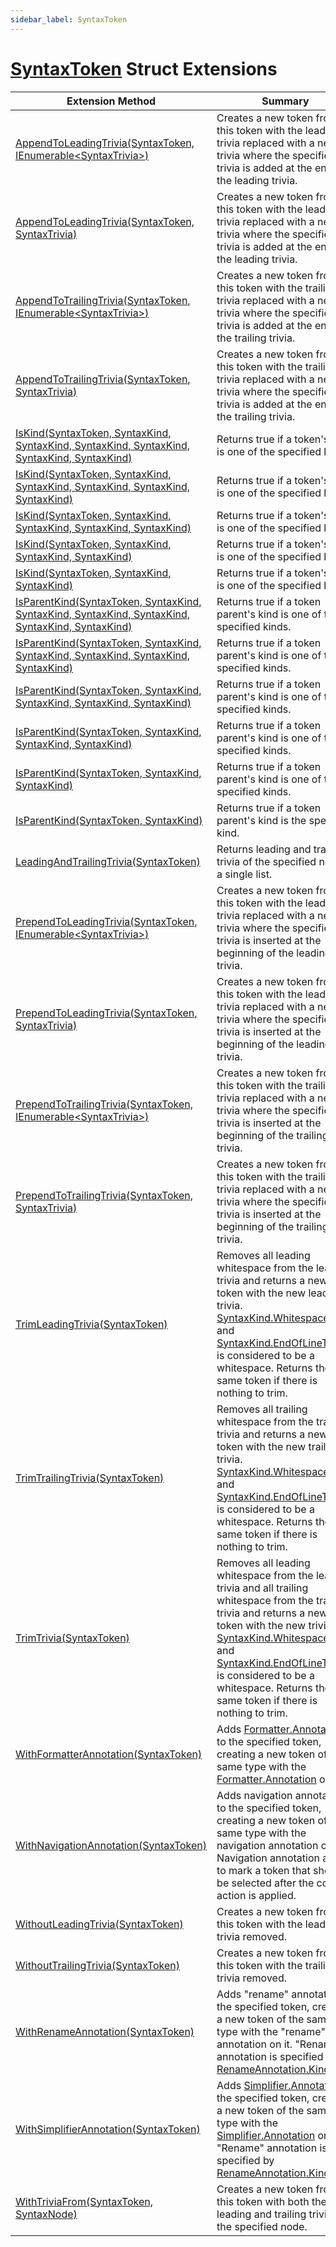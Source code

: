 ```yaml
---
sidebar_label: SyntaxToken
---
```


# [SyntaxToken](https://docs.microsoft.com/en-us/dotnet/api/microsoft.codeanalysis.syntaxtoken) Struct Extensions

| Extension Method | Summary |
| ---------------- | ------- |
| [AppendToLeadingTrivia(SyntaxToken, IEnumerable&lt;SyntaxTrivia&gt;)](../../Roslynator/SyntaxExtensions/AppendToLeadingTrivia/index.md#2690812841) | Creates a new token from this token with the leading trivia replaced with a new trivia where the specified trivia is added at the end of the leading trivia\. |
| [AppendToLeadingTrivia(SyntaxToken, SyntaxTrivia)](../../Roslynator/SyntaxExtensions/AppendToLeadingTrivia/index.md#2537170499) | Creates a new token from this token with the leading trivia replaced with a new trivia where the specified trivia is added at the end of the leading trivia\. |
| [AppendToTrailingTrivia(SyntaxToken, IEnumerable&lt;SyntaxTrivia&gt;)](../../Roslynator/SyntaxExtensions/AppendToTrailingTrivia/index.md#682978820) | Creates a new token from this token with the trailing trivia replaced with a new trivia where the specified trivia is added at the end of the trailing trivia\. |
| [AppendToTrailingTrivia(SyntaxToken, SyntaxTrivia)](../../Roslynator/SyntaxExtensions/AppendToTrailingTrivia/index.md#2809312657) | Creates a new token from this token with the trailing trivia replaced with a new trivia where the specified trivia is added at the end of the trailing trivia\. |
| [IsKind(SyntaxToken, SyntaxKind, SyntaxKind, SyntaxKind, SyntaxKind, SyntaxKind, SyntaxKind)](../../Roslynator/CSharp/SyntaxExtensions/IsKind/index.md#3094724497) | Returns true if a token's kind is one of the specified kinds\. |
| [IsKind(SyntaxToken, SyntaxKind, SyntaxKind, SyntaxKind, SyntaxKind, SyntaxKind)](../../Roslynator/CSharp/SyntaxExtensions/IsKind/index.md#3356796170) | Returns true if a token's kind is one of the specified kinds\. |
| [IsKind(SyntaxToken, SyntaxKind, SyntaxKind, SyntaxKind, SyntaxKind)](../../Roslynator/CSharp/SyntaxExtensions/IsKind/index.md#907715724) | Returns true if a token's kind is one of the specified kinds\. |
| [IsKind(SyntaxToken, SyntaxKind, SyntaxKind, SyntaxKind)](../../Roslynator/CSharp/SyntaxExtensions/IsKind/index.md#3793139866) | Returns true if a token's kind is one of the specified kinds\. |
| [IsKind(SyntaxToken, SyntaxKind, SyntaxKind)](../../Roslynator/CSharp/SyntaxExtensions/IsKind/index.md#3033402641) | Returns true if a token's kind is one of the specified kinds\. |
| [IsParentKind(SyntaxToken, SyntaxKind, SyntaxKind, SyntaxKind, SyntaxKind, SyntaxKind, SyntaxKind)](../../Roslynator/CSharp/SyntaxExtensions/IsParentKind/index.md#3000055021) | Returns true if a token parent's kind is one of the specified kinds\. |
| [IsParentKind(SyntaxToken, SyntaxKind, SyntaxKind, SyntaxKind, SyntaxKind, SyntaxKind)](../../Roslynator/CSharp/SyntaxExtensions/IsParentKind/index.md#3691311238) | Returns true if a token parent's kind is one of the specified kinds\. |
| [IsParentKind(SyntaxToken, SyntaxKind, SyntaxKind, SyntaxKind, SyntaxKind)](../../Roslynator/CSharp/SyntaxExtensions/IsParentKind/index.md#3746288239) | Returns true if a token parent's kind is one of the specified kinds\. |
| [IsParentKind(SyntaxToken, SyntaxKind, SyntaxKind, SyntaxKind)](../../Roslynator/CSharp/SyntaxExtensions/IsParentKind/index.md#2940773750) | Returns true if a token parent's kind is one of the specified kinds\. |
| [IsParentKind(SyntaxToken, SyntaxKind, SyntaxKind)](../../Roslynator/CSharp/SyntaxExtensions/IsParentKind/index.md#4201641965) | Returns true if a token parent's kind is one of the specified kinds\. |
| [IsParentKind(SyntaxToken, SyntaxKind)](../../Roslynator/CSharp/SyntaxExtensions/IsParentKind/index.md#2159706118) | Returns true if a token parent's kind is the specified kind\. |
| [LeadingAndTrailingTrivia(SyntaxToken)](../../Roslynator/SyntaxExtensions/LeadingAndTrailingTrivia/index.md) | Returns leading and trailing trivia of the specified node in a single list\. |
| [PrependToLeadingTrivia(SyntaxToken, IEnumerable&lt;SyntaxTrivia&gt;)](../../Roslynator/SyntaxExtensions/PrependToLeadingTrivia/index.md#640281292) | Creates a new token from this token with the leading trivia replaced with a new trivia where the specified trivia is inserted at the beginning of the leading trivia\. |
| [PrependToLeadingTrivia(SyntaxToken, SyntaxTrivia)](../../Roslynator/SyntaxExtensions/PrependToLeadingTrivia/index.md#2404824921) | Creates a new token from this token with the leading trivia replaced with a new trivia where the specified trivia is inserted at the beginning of the leading trivia\. |
| [PrependToTrailingTrivia(SyntaxToken, IEnumerable&lt;SyntaxTrivia&gt;)](../../Roslynator/SyntaxExtensions/PrependToTrailingTrivia/index.md#3817969325) | Creates a new token from this token with the trailing trivia replaced with a new trivia where the specified trivia is inserted at the beginning of the trailing trivia\. |
| [PrependToTrailingTrivia(SyntaxToken, SyntaxTrivia)](../../Roslynator/SyntaxExtensions/PrependToTrailingTrivia/index.md#1356374860) | Creates a new token from this token with the trailing trivia replaced with a new trivia where the specified trivia is inserted at the beginning of the trailing trivia\. |
| [TrimLeadingTrivia(SyntaxToken)](../../Roslynator/CSharp/SyntaxExtensions/TrimLeadingTrivia/index.md#1084780771) | Removes all leading whitespace from the leading trivia and returns a new token with the new leading trivia\. [SyntaxKind.WhitespaceTrivia](https://docs.microsoft.com/en-us/dotnet/api/microsoft.codeanalysis.csharp.syntaxkind.whitespacetrivia) and [SyntaxKind.EndOfLineTrivia](https://docs.microsoft.com/en-us/dotnet/api/microsoft.codeanalysis.csharp.syntaxkind.endoflinetrivia) is considered to be a whitespace\. Returns the same token if there is nothing to trim\. |
| [TrimTrailingTrivia(SyntaxToken)](../../Roslynator/CSharp/SyntaxExtensions/TrimTrailingTrivia/index.md#3749666890) | Removes all trailing whitespace from the trailing trivia and returns a new token with the new trailing trivia\. [SyntaxKind.WhitespaceTrivia](https://docs.microsoft.com/en-us/dotnet/api/microsoft.codeanalysis.csharp.syntaxkind.whitespacetrivia) and [SyntaxKind.EndOfLineTrivia](https://docs.microsoft.com/en-us/dotnet/api/microsoft.codeanalysis.csharp.syntaxkind.endoflinetrivia) is considered to be a whitespace\. Returns the same token if there is nothing to trim\. |
| [TrimTrivia(SyntaxToken)](../../Roslynator/CSharp/SyntaxExtensions/TrimTrivia/index.md#3557770056) | Removes all leading whitespace from the leading trivia and all trailing whitespace from the trailing trivia and returns a new token with the new trivia\. [SyntaxKind.WhitespaceTrivia](https://docs.microsoft.com/en-us/dotnet/api/microsoft.codeanalysis.csharp.syntaxkind.whitespacetrivia) and [SyntaxKind.EndOfLineTrivia](https://docs.microsoft.com/en-us/dotnet/api/microsoft.codeanalysis.csharp.syntaxkind.endoflinetrivia) is considered to be a whitespace\. Returns the same token if there is nothing to trim\. |
| [WithFormatterAnnotation(SyntaxToken)](../../Roslynator/CSharp/WorkspaceSyntaxExtensions/WithFormatterAnnotation/index.md#1202034538) | Adds [Formatter.Annotation](https://docs.microsoft.com/en-us/dotnet/api/microsoft.codeanalysis.formatting.formatter.annotation) to the specified token, creating a new token of the same type with the [Formatter.Annotation](https://docs.microsoft.com/en-us/dotnet/api/microsoft.codeanalysis.formatting.formatter.annotation) on it\. |
| [WithNavigationAnnotation(SyntaxToken)](../../Roslynator/CSharp/WorkspaceSyntaxExtensions/WithNavigationAnnotation/index.md) | Adds navigation annotation to the specified token, creating a new token of the same type with the navigation annotation on it\. Navigation annotation allows to mark a token that should be selected after the code action is applied\. |
| [WithoutLeadingTrivia(SyntaxToken)](../../Roslynator/SyntaxExtensions/WithoutLeadingTrivia/index.md#43937718) | Creates a new token from this token with the leading trivia removed\. |
| [WithoutTrailingTrivia(SyntaxToken)](../../Roslynator/SyntaxExtensions/WithoutTrailingTrivia/index.md#3451371873) | Creates a new token from this token with the trailing trivia removed\. |
| [WithRenameAnnotation(SyntaxToken)](../../Roslynator/CSharp/WorkspaceSyntaxExtensions/WithRenameAnnotation/index.md) | Adds "rename" annotation to the specified token, creating a new token of the same type with the "rename" annotation on it\. "Rename" annotation is specified by [RenameAnnotation.Kind](https://docs.microsoft.com/en-us/dotnet/api/microsoft.codeanalysis.codeactions.renameannotation.kind)\. |
| [WithSimplifierAnnotation(SyntaxToken)](../../Roslynator/CSharp/WorkspaceSyntaxExtensions/WithSimplifierAnnotation/index.md#1047085782) | Adds [Simplifier.Annotation](https://docs.microsoft.com/en-us/dotnet/api/microsoft.codeanalysis.simplification.simplifier.annotation) to the specified token, creating a new token of the same type with the [Simplifier.Annotation](https://docs.microsoft.com/en-us/dotnet/api/microsoft.codeanalysis.simplification.simplifier.annotation) on it\. "Rename" annotation is specified by [RenameAnnotation.Kind](https://docs.microsoft.com/en-us/dotnet/api/microsoft.codeanalysis.codeactions.renameannotation.kind)\. |
| [WithTriviaFrom(SyntaxToken, SyntaxNode)](../../Roslynator/SyntaxExtensions/WithTriviaFrom/index.md#3436644061) | Creates a new token from this token with both the leading and trailing trivia of the specified node\. |

